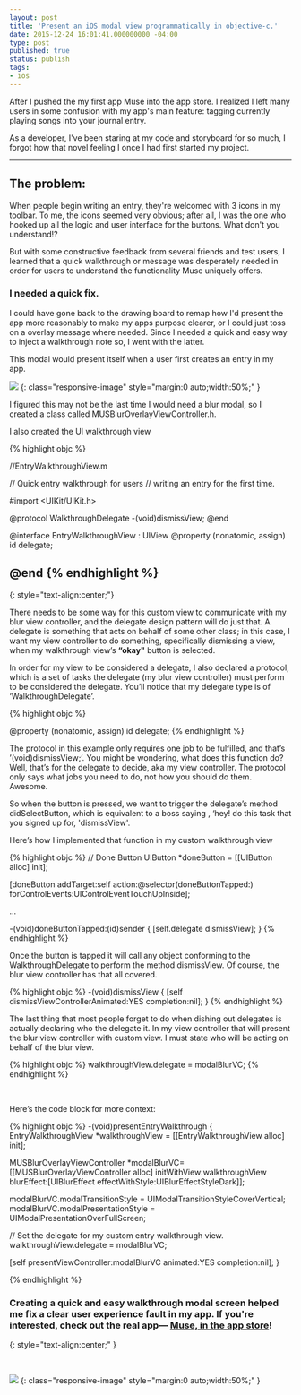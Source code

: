 ```yaml
---
layout: post
title: 'Present an iOS modal view programmatically in objective-c.'
date: 2015-12-24 16:01:41.000000000 -04:00
type: post
published: true
status: publish
tags:
- ios
---
```



After I pushed the my first app Muse into the app store. I realized I left many users in some confusion with my app's main feature: tagging currently playing songs into your journal entry.

As a developer, I've been staring at my code and storyboard for so much, I forgot how that novel feeling I once I had first started my project.

<!--more-->
---

## The problem:
When people begin writing an entry, they're welcomed with 3 icons in my toolbar.
To me, the icons seemed very obvious; after all, I was the one who hooked up all the logic and user interface for the buttons. What don't you understand!?

But with some constructive feedback from several friends and test users, I learned that a quick walkthrough or message was desperately needed in order for users to understand the functionality Muse uniquely offers.

### I needed a quick fix.

I could have gone back to the drawing board to remap how I'd present the app more reasonably to make my apps purpose clearer, or I could just toss on a overlay message where needed. Since I needed a quick and easy way to inject a walkthrough note so, I went with the latter.

This modal would present itself when a user first creates an entry in my app.

![](https://s3-us-west-2.amazonaws.com/leojkwan/images/entry-walkthrough-modal.png)
{: class="responsive-image" style="margin:0 auto;width:50%;" }


I figured this may not be the last time I would need a blur modal, so I created a class called MUSBlurOverlayViewController.h.

I also created the UI walkthrough view

{% highlight objc %}

//EntryWalkthroughView.m

// Quick entry walkthrough for users
// writing an entry for the first time.

#import <UIKit/UIKit.h>

@protocol WalkthroughDelegate <NSObject>
-(void)dismissView;
@end

@interface EntryWalkthroughView : UIView
@property (nonatomic, assign) id <WalkthroughDelegate> delegate;

@end
{% endhighlight %}
---


{: style="text-align:center;"}
<br>

There needs to be some way for this custom view to communicate with my blur view controller, and the delegate design pattern will do just that. A delegate is something that acts on behalf of some other class; in this case, I want my view controller to do something, specifically dismissing a view, when my walkthrough view’s **“okay"** button is selected.

In order for my view to be considered a delegate, I also declared a protocol, which is a set of tasks the delegate (my blur view controller) must perform to be considered the delegate. You’ll notice that my delegate type is of ‘WalkthroughDelegate’.

{% highlight objc %}

@property (nonatomic, assign) id <WalkthroughDelegate> delegate;
{% endhighlight %}

The protocol in this example only requires one job to be fulfilled, and that’s ’(void)dismissView;’. You might be wondering, what does this function do? Well, that’s for the delegate to decide, aka my view controller. The protocol only says what jobs you need to do, not how you should do them. Awesome.

So when the button is pressed, we want to trigger the delegate’s method didSelectButton, which is equivalent to a boss saying , ‘hey! do this task that you signed up for, 'dismissView'.

Here’s how I implemented that function in my custom walkthrough view

{% highlight objc %}
// Done Button
UIButton *doneButton = [[UIButton alloc] init];

[doneButton addTarget:self action:@selector(doneButtonTapped:)
forControlEvents:UIControlEventTouchUpInside];

...

-(void)doneButtonTapped:(id)sender {
  [self.delegate dismissView];
}
{% endhighlight %}


Once the button is tapped it will call any object conforming to the WalkthroughDelegate to perform the method dismissView.
Of course, the blur view controller has that all covered.

{% highlight objc %}
-(void)dismissView {
     [self dismissViewControllerAnimated:YES completion:nil];
}
{% endhighlight %}

The last thing that most people forget to do when dishing out delegates is actually declaring who the delegate it. In my view controller that will present the blur view controller with custom view. I must state who will be acting on behalf of the blur view.

{% highlight objc %}
walkthroughView.delegate = modalBlurVC;
{% endhighlight %}

<br>

Here’s the code block for more context:

{% highlight objc %}
-(void)presentEntryWalkthrough {
EntryWalkthroughView *walkthroughView = [[EntryWalkthroughView alloc] init];

MUSBlurOverlayViewController *modalBlurVC= [[MUSBlurOverlayViewController alloc]
initWithView:walkthroughView
blurEffect:[UIBlurEffect effectWithStyle:UIBlurEffectStyleDark]];

modalBlurVC.modalTransitionStyle = UIModalTransitionStyleCoverVertical;
modalBlurVC.modalPresentationStyle = UIModalPresentationOverFullScreen;

// Set the delegate for my custom entry walkthrough view.
walkthroughView.delegate = modalBlurVC;

[self presentViewController:modalBlurVC animated:YES completion:nil];
}

{% endhighlight %}

### Creating a quick and easy walkthrough modal screen helped me fix a clear user experience fault in my app. If you're interested, check out the real app— [Muse, in the app store](http://www.musetheapp.com)!
{: style="text-align:center;" }

<br>

![](https://s3-us-west-2.amazonaws.com/leojkwan/images/walkthrough-modal.gif)
{: class="responsive-image" style="margin:0 auto;width:50%;" }
